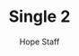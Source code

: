 ---
image: /assets/img/kl/kl_single_2.png
title: Single 2
number: 2
categories:
  - Meditations
  - Moments
  - Single
author: Hope Staff
notes: Single 2
embed: >-
  EMBED_GOES_HERE
transcript: >-
  SOME LINES OF TEXT START HERE
---